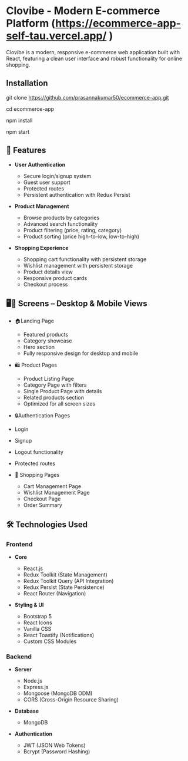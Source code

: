 # Clovibe - Modern E-commerce Platform (https://ecommerce-app-self-tau.vercel.app/ )
  Clovibe is a modern, responsive e-commerce web application built with React, featuring a clean user interface and robust functionality for online shopping.

## Installation

git clone https://github.com/prasannakumar50/ecommerce-app.git

cd ecommerce-app

npm install

npm start

## 🌟 Features

- **User Authentication**
  - Secure login/signup system
  - Guest user support
  - Protected routes
  - Persistent authentication with Redux Persist

- **Product Management**
  - Browse products by categories
  - Advanced search functionality
  - Product filtering (price, rating, category)
  - Product sorting (price high-to-low, low-to-high)

- **Shopping Experience**
  - Shopping cart functionality with persistent storage
  - Wishlist management with persistent storage
  - Product details view
  - Responsive product cards
  - Checkout process

## 🖥️📱 Screens – Desktop & Mobile Views

- 🏠Landing Page
  - Featured products
  - Category showcase
  - Hero section
  - Fully responsive design for desktop and mobile

- 🛍️ Product Pages
  - Product Listing Page
  - Category Page with filters
  - Single Product Page with details
  - Related products section
  - Optimized for all screen sizes

-  🔒Authentication Pages
  - Login
  - Signup
  - Logout functionality
  - Protected routes

- 🛒 Shopping Pages
  - Cart Management Page
  - Wishlist Management Page
  - Checkout Page
  - Order Summary


## 🛠️ Technologies Used

### Frontend
- **Core**
  - React.js
  - Redux Toolkit (State Management)
  - Redux Toolkit Query (API Integration)
  - Redux Persist (State Persistence)
  - React Router (Navigation)

- **Styling & UI**
  - Bootstrap 5
  - React Icons
  - Vanilla CSS
  - React Toastify (Notifications)
  - Custom CSS Modules

### Backend
- **Server**
  - Node.js
  - Express.js
  - Mongoose (MongoDB ODM)
  - CORS (Cross-Origin Resource Sharing)

- **Database**
  - MongoDB
 
- **Authentication**
  - JWT (JSON Web Tokens)
  - Bcrypt (Password Hashing)
